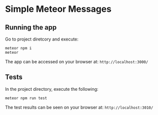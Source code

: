 # Simple Meteor Messages

## Running the app

Go to project diretcory and execute:

```
meteor npm i
meteor
```

The app can be accessed on your browser at: `http://localhost:3000/`

## Tests

In the project directory, execute the following:

```
meteor npm run test
```

The test results can be seen on your browser at: `http://localhost:3010/`
